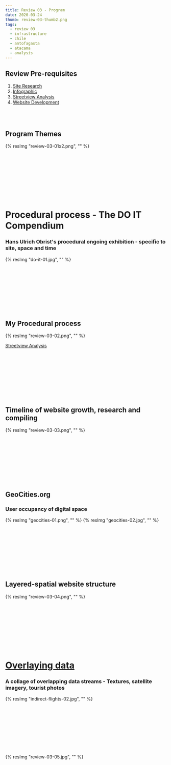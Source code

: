 ```yaml
---
title: Review 03 - Program
date: 2020-03-24
thumb: review-03-thumb2.png
tags:
  - review 03
  - infrastructure
  - chile
  - antofagasta
  - atacama
  - analysis
---
```


## Review Pre-requisites
1. [Site Research](/logbook/san-pedro-site-research/)
1. [Infographic](/logbook/transport-infrastructure/)
1. [Streetview Analysis](/logbook/google-streetview-site-analysis/)
1. [Website Development](/logbook/website-development/)

<!-- {% resImg "sanped-worldmap.png", "" %}
{% resImg "sanped-2dmap.png", "" %}

{% resImg "ant720.gif", "" %}
{% resImg "san720.gif", "" %}

{% resImg "infographic.jpg", "" %} -->

<br><br>

## Program Themes
{% resImg "review-03-01x2.png", "" %}

<br><br><br><br><br><br><br><br>

# Procedural process - The DO IT Compendium
### Hans Ulrich Obrist's procedural ongoing exhibition - specific to site, space and time

{% resImg "do-it-01.jpg", "" %}

<br><br><br><br><br><br><br><br>

## My Procedural process
{% resImg "review-03-02.png", "" %}

[Streetview Analysis](/logbook/google-streetview-site-analysis/)

<br><br><br><br><br><br><br><br>

## Timeline of website growth, research and compiling
{% resImg "review-03-03.png", "" %}

<br><br><br><br><br><br><br><br>

## GeoCities.org
### User occupancy of digital space
{% resImg "geocities-01.png", "" %}
{% resImg "geocities-02.jpg", "" %}

<br><br><br><br><br><br><br><br>

## Layered-spatial website structure
{% resImg "review-03-04.png", "" %}

<br><br><br><br><br><br><br><br>

# [Overlaying data](http://indirect.flights/)
### A collage of overlapping data streams - Textures, satellite imagery, tourist photos

{% resImg "indirect-flights-02.jpg", "" %}

<br><br><br><br><br><br><br><br>

{% resImg "review-03-05.jpg", "" %}